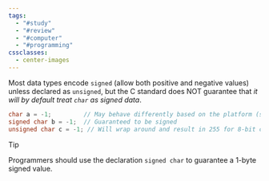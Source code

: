 ```yaml
---
tags:
  - "#study"
  - "#review"
  - "#computer"
  - "#programming"
cssclasses:
  - center-images
---
```

Most data types encode `signed` (allow both positive and negative values) unless declared as `unsigned`, but the C standard does NOT guarantee that *it will by default treat `char` as signed data*. 

```c
char a = -1;         // May behave differently based on the platform (signed or unsigned)
signed char b = -1;  // Guaranteed to be signed
unsigned char c = -1; // Will wrap around and result in 255 for 8-bit char

```


> [!tip] 
> Programmers should use the declaration `signed char` to guarantee a 1-byte signed value.
